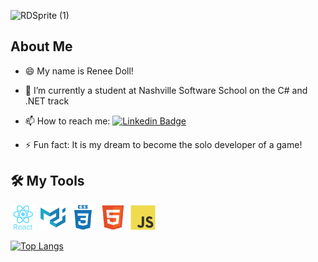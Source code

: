 
  ![RDSprite (1)](https://user-images.githubusercontent.com/110746023/202026546-c9d9ca3e-7c6e-4669-9033-cfb9d552adaa.gif)


## About Me

- 😄  My name is Renee Doll!

- 🔭  I’m currently a student at Nashville Software School on the C# and .NET track

- :mailbox:  How to reach me:  [![Linkedin Badge](https://img.shields.io/badge/-kakbar-blue?style=flat&logo=Linkedin&logoColor=white)](https://www.linkedin.com/in/ren%C3%A9e-doll/)

- ⚡ Fun fact: It is my dream to become the solo developer of a game!

## :hammer_and_wrench: My Tools

<div>
  <img src="https://github.com/devicons/devicon/blob/master/icons/react/react-original-wordmark.svg" title="React" alt="React" width="40" height="40"/>&nbsp;
  <img src="https://github.com/devicons/devicon/blob/master/icons/materialui/materialui-original.svg" title="Material UI" alt="Material UI" width="40" height="40"/>&nbsp;
  <img src="https://github.com/devicons/devicon/blob/master/icons/css3/css3-plain-wordmark.svg"  title="CSS3" alt="CSS" width="40" height="40"/>&nbsp;
  <img src="https://github.com/devicons/devicon/blob/master/icons/html5/html5-original.svg" title="HTML5" alt="HTML" width="40" height="40"/>&nbsp;
  <img src="https://github.com/devicons/devicon/blob/master/icons/javascript/javascript-original.svg" title="JavaScript" alt="JavaScript" width="40" height="40"/>
</div>

[![Top Langs](https://github-readme-stats.vercel.app/api/top-langs/?username=RDollish&layout=compact&theme=vision-friendly-dark)](https://github.com/anuraghazra/github-readme-stats)


<!--
**RDollish/RDollish** is a ✨ _special_ ✨ repository because its `README.md` (this file) appears on your GitHub profile.

Here are some ideas to get you started:

- 🔭 I’m currently working on ...
- 🌱 I’m currently learning ...
- 👯 I’m looking to collaborate on ...
- 🤔 I’m looking for help with ...
- 💬 Ask me about ...
- 📫 How to reach me: ...
- 😄 Pronouns: ...
- ⚡ Fun fact: ...
-->
